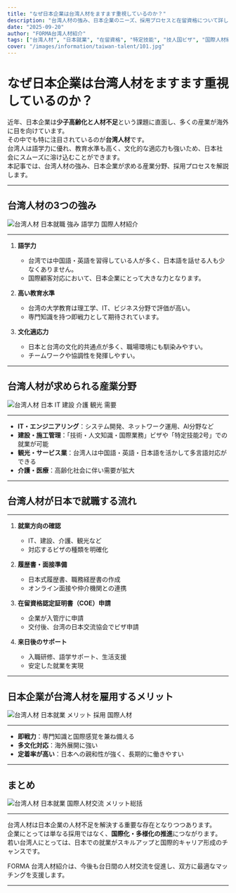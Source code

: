 ```yaml
---
title: "なぜ日本企業は台湾人材をますます重視しているのか？"
description: "台湾人材の強み、日本企業のニーズ、採用プロセスと在留資格について詳しく解説し、企業と求職者の双方が理解を深めるためのガイド。"
date: "2025-09-20"
author: "FORMA台湾人材紹介"
tags: ["台湾人材", "日本就業", "在留資格", "特定技能", "技人国ビザ", "国際人材紹介"]
cover: "/images/information/taiwan-talent/101.jpg"
---
```


# なぜ日本企業は台湾人材をますます重視しているのか？

近年、日本企業は**少子高齢化と人材不足**という課題に直面し、多くの産業が海外に目を向けています。  
その中でも特に注目されているのが**台湾人材**です。  
台湾人は語学力に優れ、教育水準も高く、文化的な適応力も強いため、日本社会にスムーズに溶け込むことができます。  
本記事では、台湾人材の強み、日本企業が求める産業分野、採用プロセスを解説します。  

---

## 台湾人材の3つの強み

![台湾人材 日本就職 強み 語学力 国際人材紹介](/images/information/taiwan-talent/worker.jpg)

---

1. **語学力**  
   - 台湾では中国語・英語を習得している人が多く、日本語を話せる人も少なくありません。  
   - 国際顧客対応において、日本企業にとって大きな力となります。  

2. **高い教育水準**  
   - 台湾の大学教育は理工学、IT、ビジネス分野で評価が高い。  
   - 専門知識を持つ即戦力として期待されています。  

3. **文化適応力**  
   - 日本と台湾の文化的共通点が多く、職場環境にも馴染みやすい。  
   - チームワークや協調性を発揮しやすい。  

---

## 台湾人材が求められる産業分野

![台湾人材 日本 IT 建設 介護 観光 需要](/images/information/taiwan-talent/rapid.jpg)

---

- **IT・エンジニアリング**：システム開発、ネットワーク運用、AI分野など  
- **建設・施工管理**：「技術・人文知識・国際業務」ビザや「特定技能2号」での就業が可能  
- **観光・サービス業**：台湾人は中国語・英語・日本語を活かして多言語対応ができる  
- **介護・医療**：高齢化社会に伴い需要が拡大  

---

## 台湾人材が日本で就職する流れ
---

1. **就業方向の確認**  
   - IT、建設、介護、観光など  
   - 対応するビザの種類を明確化  

2. **履歴書・面接準備**  
   - 日本式履歴書、職務経歴書の作成  
   - オンライン面接や仲介機関との連携  

3. **在留資格認定証明書（COE）申請**  
   - 企業が入管庁に申請  
   - 交付後、台湾の日本交流協会でビザ申請  

4. **来日後のサポート**  
   - 入職研修、語学サポート、生活支援  
   - 安定した就業を実現  

---

## 日本企業が台湾人材を雇用するメリット

![台湾人材 日本就業 メリット 採用 国際人材](/images/information/taiwan-talent/taipei-station.jpg)

---


- **即戦力**：専門知識と国際感覚を兼ね備える  
- **多文化対応**：海外展開に強い  
- **定着率が高い**：日本への親和性が強く、長期的に働きやすい  

---

## まとめ
![台湾人材 日本就業 国際人材交流 メリット総括](/images/information/taiwan-talent/conclusion.jpg)

---

台湾人材は日本企業の人材不足を解決する重要な存在となりつつあります。  
企業にとっては単なる採用ではなく、**国際化・多様化の推進**につながります。  
若い台湾人にとっては、日本での就業がスキルアップと国際的キャリア形成のチャンスです。  

FORMA 台湾人材紹介は、今後も台日間の人材交流を促進し、双方に最適なマッチングを支援します。  

---
